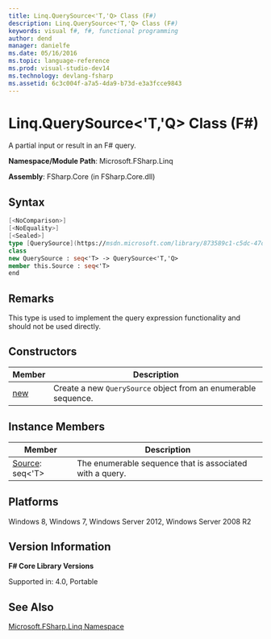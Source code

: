 ```yaml
---
title: Linq.QuerySource<'T,'Q> Class (F#)
description: Linq.QuerySource<'T,'Q> Class (F#)
keywords: visual f#, f#, functional programming
author: dend
manager: danielfe
ms.date: 05/16/2016
ms.topic: language-reference
ms.prod: visual-studio-dev14
ms.technology: devlang-fsharp
ms.assetid: 6c3c004f-a7a5-4da9-b73d-e3a3fcce9843 
---
```


# Linq.QuerySource<'T,'Q> Class (F#)

A partial input or result in an F# query.

**Namespace/Module Path**: Microsoft.FSharp.Linq

**Assembly**: FSharp.Core (in FSharp.Core.dll)


## Syntax

```fsharp
[<NoComparison>]
[<NoEquality>]
[<Sealed>]
type [QuerySource](https://msdn.microsoft.com/library/873589c1-c5dc-47d9-8abf-fee7258dfb00)<'T,'Q> =
class
new QuerySource : seq<'T> -> QuerySource<'T,'Q>
member this.Source : seq<'T>
end
```

## Remarks
This type is used to implement the query expression functionality and should not be used directly.


## Constructors


|Member|Description|
|------|-----------|
|[new](https://msdn.microsoft.com/library/9ca12119-7ff2-4e0a-b1cc-ac32dfcbb2f6)|Create a new `QuerySource` object from an enumerable sequence.|

## Instance Members


|Member|Description|
|------|-----------|
|[Source](https://msdn.microsoft.com/library/583e52c0-530f-4f0c-aac4-31c6721d6548): seq&lt;'T&gt;|The enumerable sequence that is associated with a query.|

## Platforms
Windows 8, Windows 7, Windows Server 2012, Windows Server 2008 R2


## Version Information
**F# Core Library Versions**

Supported in: 4.0, Portable


## See Also
[Microsoft.FSharp.Linq Namespace](Microsoft.FSharp.Linq-Namespace-%5BFSharp%5D.md)